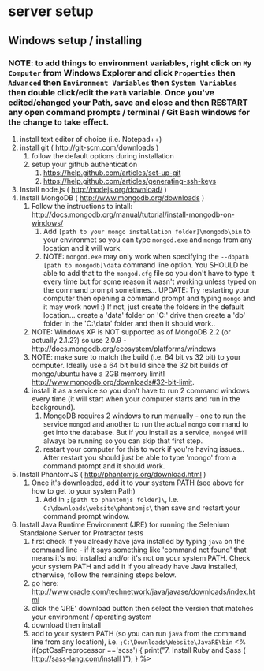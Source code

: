 # server setup

## Windows setup / installing
### NOTE: to add things to environment variables, right click on `My Computer` from Windows Explorer and click `Properties` then `Advanced` then `Environment Variables` then `System Variables` then double click/edit the `Path` variable. Once you've edited/changed your Path, save and close and then RESTART any open command prompts / terminal / Git Bash windows for the change to take effect.

1. install text editor of choice (i.e. Notepad++)
2. install git ( http://git-scm.com/downloads )
	1. follow the default options during installation
	2. setup your github authentication
		1. https://help.github.com/articles/set-up-git
		2. https://help.github.com/articles/generating-ssh-keys
3. Install node.js ( http://nodejs.org/download/ )
4. Install MongoDB ( http://www.mongodb.org/downloads )
	1. Follow the instructions to intall: http://docs.mongodb.org/manual/tutorial/install-mongodb-on-windows/
		1. Add `[path to your mongo installation folder]\mongodb\bin` to your environmet so you can type `mongod.exe` and `mongo` from any location and it will work.
		2. NOTE: `mongod.exe` may only work when specifying the `--dbpath [path to mongodb]\data` command line option. You SHOULD be able to add that to the `mongod.cfg` file so you don't have to type it every time but for some reason it wasn't working unless typed on the command prompt sometimes... UPDATE: Try restarting your computer then opening a command prompt and typing `mongo` and it may work now! :) If not, just create the folders in the default location... create a 'data' folder on 'C:' drive then create a 'db' folder in the 'C:\data' folder and then it should work..
	2. NOTE: Windows XP is NOT supported as of MongoDB 2.2 (or actually 2.1.2?) so use 2.0.9 - http://docs.mongodb.org/ecosystem/platforms/windows
	3. NOTE: make sure to match the build (i.e. 64 bit vs 32 bit) to your computer. Ideally use a 64 bit build since the 32 bit builds of mongo/ubuntu have a 2GB memory limit! http://www.mongodb.org/downloads#32-bit-limit.
	4. install it as a service so you don't have to run 2 command windows every time (it will start when your computer starts and run in the background).
		1. MongoDB requires 2 windows to run manually - one to run the service `mongod` and another to run the actual `mongo` command to get into the database. But if you install as a service, `mongod` will always be running so you can skip that first step.
		2. restart your computer for this to work if you're having issues.. After restart you should just be able to type 'mongo' from a command prompt and it should work.
5. Install PhantomJS ( http://phantomjs.org/download.html )
	1. Once it's downloaded, add it to your system PATH (see above for how to get to your system Path)
		1. Add in `;[path to phantomjs folder]\`, i.e. `C:\downloads\website\phantomjs\` then save and restart your command prompt window.
6. Install Java Runtime Environment (JRE) for running the Selenium Standalone Server for Protractor tests
	1. first check if you already have java installed by typing `java` on the command line - if it says something like 'command not found' that means it's not installed and/or it's not on your system PATH. Check your system PATH and add it if you already have Java installed, otherwise, follow the remaining steps below.
	2. go here: http://www.oracle.com/technetwork/java/javase/downloads/index.html
	3. click the 'JRE' download button then select the version that matches your environment / operating system
	4. download then install
	5. add to your system PATH (so you can run `java` from the command line from any location), i.e. `;C:\Downloads\Website\JavaRE\bin`
<%
if(optCssPreprocessor =='scss') {
print("7. Install Ruby and Sass ( http://sass-lang.com/install )");
}
%>
	
